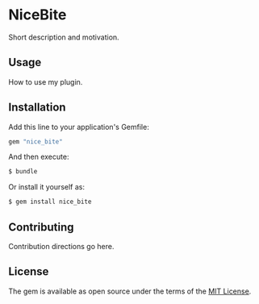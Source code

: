 # NiceBite
Short description and motivation.

## Usage
How to use my plugin.

## Installation
Add this line to your application's Gemfile:

```ruby
gem "nice_bite"
```

And then execute:
```bash
$ bundle
```

Or install it yourself as:
```bash
$ gem install nice_bite
```

## Contributing
Contribution directions go here.

## License
The gem is available as open source under the terms of the [MIT License](https://opensource.org/licenses/MIT).
